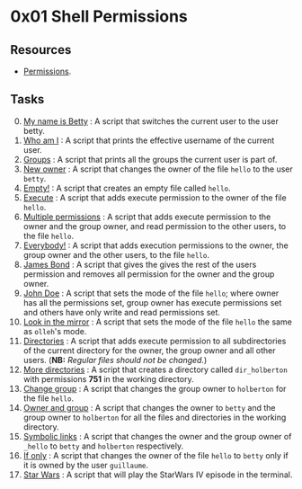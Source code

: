 # 0x01 Shell Permissions

## Resources

- [Permissions](http://linuxcommand.org/lc3_lts0090.php).

## Tasks

0. [My name is Betty](./0-iam_betty) : A script that switches the current user to the user betty.
1. [Who am I](./1-who_am_i) : A script that prints the effective username of the current user.
2. [Groups](./2-groups) : A script that prints all the groups the current user is part of.
3. [New owner](./3-new_owner) : A script that changes the owner of the file `hello` to the user `betty`.
4. [Empty!](./4-empty) : A script that creates an empty file called `hello`.
5. [Execute](./5-execute) : A script that adds execute permission to the owner of the file `hello`.
6. [Multiple permissions](./6-multiple_permissions) : A script that adds execute permission to the owner and the group owner, and read permission to the other users, to the file `hello`.
7. [Everybody!](./7-everybody) : A script that adds execution permissions to the owner, the group owner and the other users, to the file `hello`.
8. [James Bond](./8-James_Bond) : A script that gives the gives the rest of the users permission and removes all permission for the owner and the group owner.
9. [John Doe](./9-John_Doe) : A script that sets the mode of the file `hello`; where owner has all the permissions set, group owner has execute permissions set and others have only write and read permissions set.
10. [Look in the mirror](./10-mirror_permissions) : A script that sets the mode of the file `hello` the same as `olleh`'s mode.
11. [Directories](./11-directories_permissions) : A script that adds execute permission to all subdirectories of the current directory for the owner, the group owner and all other users. (**NB:** *Regular files should not be changed.*)
12. [More directories](./12-directory_permissions) : A script that creates a directory called `dir_holberton` with permissions **751** in the working directory.
13. [Change group](./13-change_group) : A script that changes the group owner to `holberton` for the file `hello`.
100. [Owner and group](./100-change_owner_and_group) : A script that changes the owner to `betty` and the group owner to `holberton` for all the files and directories in the working directory.
101. [Symbolic links](./101-symbolic_link_permissions) : A script that changes the owner and the group owner of `_hello` to `betty` and `holberton` respectively.
102. [If only](./102-if_only) : A script that changes the owner of the file `hello` to `betty` only if it is owned by the user `guillaume`.
103. [Star Wars](./103-Star_Wars) : A script that will play the StarWars IV episode in the terminal.
